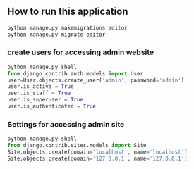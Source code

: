 ## How to run this application<br/>
```python
python manage.py makemigrations editor
python manage.py migrate editor
```
### create users for accessing admin website
```python
python manage.py shell
from django.contrib.auth.models import User
user=User.objects.create_user('admin', password='admin')
user.is_active = True
user.is_staff = True
user.is_superuser = True
user.is_authenticated = True
```

### Settings for accessing admin site
```python
python manage.py shell
from django.contrib.sites.models import Site
Site.objects.create(domain='localhost', name='localhost')
Site.objects.create(domain='127.0.0.1', name='127.0.0.1')
```
